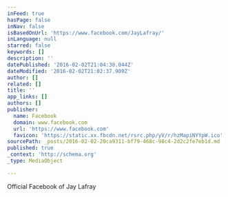 ```yaml
---
inFeed: true
hasPage: false
inNav: false
isBasedOnUrl: 'https://www.facebook.com/JayLafray/'
inLanguage: null
starred: false
keywords: []
description: ''
datePublished: '2016-02-02T21:04:30.044Z'
dateModified: '2016-02-02T21:02:37.909Z'
author: []
related: []
title: ''
app_links: []
authors: []
publisher:
  name: Facebook
  domain: www.facebook.com
  url: 'https://www.facebook.com'
  favicon: 'https://static.xx.fbcdn.net/rsrc.php/yV/r/hzMapiNYYpW.ico'
sourcePath: _posts/2016-02-02-20ca9311-bf79-468c-98c4-2d2c2fe7eb1d.md
published: true
_context: 'http://schema.org'
_type: MediaObject

---
```

Official Facebook of Jay Lafray